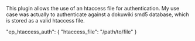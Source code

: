 This plugin allows the use of an htaccess file for authentication.
My use case was actually to authenticate against a dokuwiki smd5 database, which is stored as a valid htaccess file.

  "ep_htaccess_auth": {
	"htaccess_file": "/path/to/file"
  }
